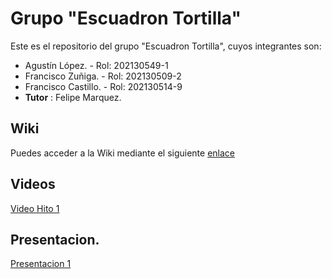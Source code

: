 # Grupo "Escuadron Tortilla"

Este es el repositorio del grupo "Escuadron Tortilla", cuyos integrantes son: 

- Agustín López. - Rol: 202130549-1
- Francisco Zuñiga. - Rol: 202130509-2
- Francisco Castillo. - Rol: 202130514-9
- **Tutor** : Felipe Marquez. 

## Wiki 

Puedes acceder a la Wiki mediante el siguiente [enlace](https://github.com/lopezleg123/anlisis1/wiki)


## Videos 

[Video Hito 1](https://www.youtube.com/watch?v=lgh6zMJfQDI)


## Presentacion.

[Presentacion 1](https://www.canva.com/design/DAFeU_Zkukc/mBBjCPH0brsbnlQm16RO8Q/edit?utm_content=DAFeU_Zkukc&utm_campaign=designshare&utm_medium=link2&utm_source=sharebutton)
